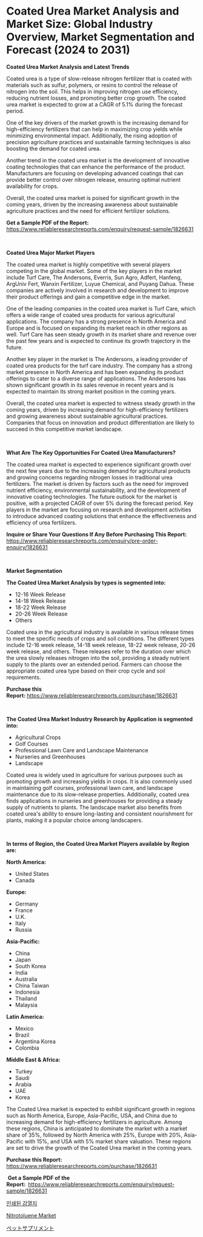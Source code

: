 <p><h1>Coated Urea Market Analysis and Market Size: Global Industry Overview, Market Segmentation and Forecast (2024 to 2031)</h1></p><p><strong>Coated Urea Market Analysis and Latest Trends</strong></p>
<p><p>Coated urea is a type of slow-release nitrogen fertilizer that is coated with materials such as sulfur, polymers, or resins to control the release of nitrogen into the soil. This helps in improving nitrogen use efficiency, reducing nutrient losses, and promoting better crop growth. The coated urea market is expected to grow at a CAGR of 5.1% during the forecast period.</p><p>One of the key drivers of the market growth is the increasing demand for high-efficiency fertilizers that can help in maximizing crop yields while minimizing environmental impact. Additionally, the rising adoption of precision agriculture practices and sustainable farming techniques is also boosting the demand for coated urea.</p><p>Another trend in the coated urea market is the development of innovative coating technologies that can enhance the performance of the product. Manufacturers are focusing on developing advanced coatings that can provide better control over nitrogen release, ensuring optimal nutrient availability for crops.</p><p>Overall, the coated urea market is poised for significant growth in the coming years, driven by the increasing awareness about sustainable agriculture practices and the need for efficient fertilizer solutions.</p></p>
<p><strong>Get a Sample PDF of the Report:&nbsp;</strong> <a href="https://www.reliableresearchreports.com/enquiry/request-sample/1826631">https://www.reliableresearchreports.com/enquiry/request-sample/1826631</a></p>
<p>&nbsp;</p>
<p><strong>Coated Urea Major Market Players</strong></p>
<p><p>The coated urea market is highly competitive with several players competing in the global market. Some of the key players in the market include Turf Care, The Andersons, Everris, Sun Agro, Adfert, Hanfeng, ArgUniv Fert, Wanxin Fertilizer, Luyue Chemical, and Puyang Dahua. These companies are actively involved in research and development to improve their product offerings and gain a competitive edge in the market.</p><p>One of the leading companies in the coated urea market is Turf Care, which offers a wide range of coated urea products for various agricultural applications. The company has a strong presence in North America and Europe and is focused on expanding its market reach in other regions as well. Turf Care has seen steady growth in its market share and revenue over the past few years and is expected to continue its growth trajectory in the future.</p><p>Another key player in the market is The Andersons, a leading provider of coated urea products for the turf care industry. The company has a strong market presence in North America and has been expanding its product offerings to cater to a diverse range of applications. The Andersons has shown significant growth in its sales revenue in recent years and is expected to maintain its strong market position in the coming years.</p><p>Overall, the coated urea market is expected to witness steady growth in the coming years, driven by increasing demand for high-efficiency fertilizers and growing awareness about sustainable agricultural practices. Companies that focus on innovation and product differentiation are likely to succeed in this competitive market landscape.</p></p>
<p>&nbsp;</p>
<p><strong>What Are The Key Opportunities For Coated Urea Manufacturers?</strong></p>
<p><p>The coated urea market is expected to experience significant growth over the next few years due to the increasing demand for agricultural products and growing concerns regarding nitrogen losses in traditional urea fertilizers. The market is driven by factors such as the need for improved nutrient efficiency, environmental sustainability, and the development of innovative coating technologies. The future outlook for the market is positive, with a projected CAGR of over 5% during the forecast period. Key players in the market are focusing on research and development activities to introduce advanced coating solutions that enhance the effectiveness and efficiency of urea fertilizers.</p></p>
<p><strong>Inquire or Share Your Questions If Any Before Purchasing This Report:</strong> <a href="https://www.reliableresearchreports.com/enquiry/pre-order-enquiry/1826631">https://www.reliableresearchreports.com/enquiry/pre-order-enquiry/1826631</a></p>
<p>&nbsp;</p>
<p><strong>Market Segmentation</strong></p>
<p><strong>The Coated Urea Market Analysis by types is segmented into:</strong></p>
<p><ul><li>12-16 Week Release</li><li>14-18 Week Release</li><li>18-22 Week Release</li><li>20-26 Week Release</li><li>Others</li></ul></p>
<p><p>Coated urea in the agricultural industry is available in various release times to meet the specific needs of crops and soil conditions. The different types include 12-16 week release, 14-18 week release, 18-22 week release, 20-26 week release, and others. These releases refer to the duration over which the urea slowly releases nitrogen into the soil, providing a steady nutrient supply to the plants over an extended period. Farmers can choose the appropriate coated urea type based on their crop cycle and soil requirements.</p></p>
<p><strong>Purchase this Report:&nbsp;</strong><a href="https://www.reliableresearchreports.com/purchase/1826631">https://www.reliableresearchreports.com/purchase/1826631</a></p>
<p>&nbsp;</p>
<p><strong>The Coated Urea Market Industry Research by Application is segmented into:</strong></p>
<p><ul><li>Agricultural Crops</li><li>Golf Courses</li><li>Professional Lawn Care and Landscape Maintenance</li><li>Nurseries and Greenhouses</li><li>Landscape</li></ul></p>
<p><p>Coated urea is widely used in agriculture for various purposes such as promoting growth and increasing yields in crops. It is also commonly used in maintaining golf courses, professional lawn care, and landscape maintenance due to its slow-release properties. Additionally, coated urea finds applications in nurseries and greenhouses for providing a steady supply of nutrients to plants. The landscape market also benefits from coated urea's ability to ensure long-lasting and consistent nourishment for plants, making it a popular choice among landscapers.</p></p>
<p>&nbsp;</p>
<p><strong>In terms of Region, the Coated Urea Market Players available by Region are:</strong></p>
<p>
    <p> <strong> North America: </strong>
        <ul>
            <li>United States</li>
            <li>Canada</li>
        </ul>
        </p> 
    <p> <strong> Europe: </strong>
        <ul>
            <li>Germany</li>
            <li>France</li>
            <li>U.K.</li>
            <li>Italy</li>
            <li>Russia</li>
        </ul>
        </p> 
    <p> <strong> Asia-Pacific: </strong>
        <ul>
            <li>China</li>
            <li>Japan</li>
            <li>South Korea</li>
            <li>India</li>
            <li>Australia</li>
            <li>China Taiwan</li>
            <li>Indonesia</li>
            <li>Thailand</li>
            <li>Malaysia</li>
        </ul>
        </p> 
    <p> <strong> Latin America: </strong>
        <ul>
            <li>Mexico</li>
            <li>Brazil</li>
            <li>Argentina Korea</li>
            <li>Colombia</li>
        </ul>
        </p> 
    <p> <strong> Middle East & Africa: </strong>
        <ul>
            <li>Turkey</li>
            <li>Saudi</li>
            <li>Arabia</li>
            <li>UAE</li>
            <li>Korea</li>
        </ul>
    </p>
    </p>
<p><p>The Coated Urea market is expected to exhibit significant growth in regions such as North America, Europe, Asia-Pacific, USA, and China due to increasing demand for high-efficiency fertilizers in agriculture. Among these regions, China is anticipated to dominate the market with a market share of 35%, followed by North America with 25%, Europe with 20%, Asia-Pacific with 15%, and USA with 5% market share valuation. These regions are set to drive the growth of the Coated Urea market in the coming years.</p></p>
<p><strong>Purchase this Report: </strong><a href="https://www.reliableresearchreports.com/purchase/1826631">https://www.reliableresearchreports.com/purchase/1826631</a></p>
<p>&nbsp;<strong>Get a Sample PDF of the Report:&nbsp;&nbsp;</strong><a href="https://www.reliableresearchreports.com/enquiry/request-sample/1826631">https://www.reliableresearchreports.com/enquiry/request-sample/1826631</a></p>
<p><strong></strong></p>
<p><p><a href="https://github.com/laholand/Market-Research-Report-List-2/blob/main/8952141191662.md">인쇄된 감열지</a></p><p><a href="https://github.com/JameTravis/Market-Research-Report-List-4/blob/main/nitrotoluene-market.md">Nitrotoluene Market</a></p><p><a href="https://github.com/mohamedbakry57/Market-Research-Report-List-2/blob/main/5372920191907.md">ペットサプリメント</a></p></p>